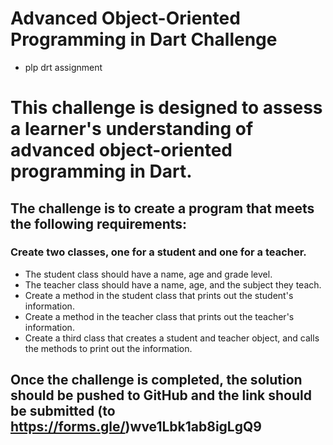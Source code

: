
# Advanced Object-Oriented Programming in Dart Challenge

- plp drt assignment


# This challenge is designed to assess a learner's understanding of advanced object-oriented programming in Dart.



## The challenge is to create a program that meets the following requirements:

### Create two classes, one for a student and one for a teacher.
   * The student class should have a name, age and grade level.
   * The teacher class should have a name, age, and the subject they teach.
   * Create a method in the student class that prints out the student's information.
   * Create a method in the teacher class that prints out the teacher's information.
   * Create a third class that creates a student and teacher object, and calls the methods to print out the information.


## Once the challenge is completed, the solution should be pushed to GitHub and the link should be submitted (to https://forms.gle/)wve1Lbk1ab8igLgQ9
